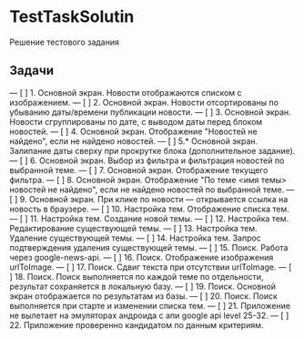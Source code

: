 # TestTaskSolutin

Решение тестового задания

## Задачи

— [ ] 1. Основной экран. Новости отображаются списком с изображением.
— [ ] 2. Основной экран. Новости отсортированы по убыванию даты/времени публикации новости.
— [ ] 3. Основной экран. Новости сгруппированы по дате, с выводом даты перед блоком новостей.
— [ ] 4. Основной экран. Отображение "Новостей не найдено", если не найдено новостей.
— [ ] 5.* Основной экран. Залипание даты сверху при прокрутке блока (дополнительное задание).
— [ ] 6. Основной экран. Выбор из фильтра и фильтрация новостей по выбранной теме.
— [ ] 7. Основной экран. Отображение текущего фильтра.
— [ ] 8. Основной экран. Отображение "По теме <имя темы> новостей не найдено", если не найдено новостей по выбранной теме.
— [ ] 9. Основной экран. При клике по новости — открывается ссылка на новость в браузере.
— [ ] 10. Настройка тем. Отображение списка тем.
— [ ] 11. Настройка тем. Создание новой темы.
— [ ] 12. Настройка тем. Редактирование существующей темы.
— [ ] 13. Настройка тем. Удаление существующей темы.
— [ ] 14. Настройка тем. Запрос подтверждения удаления существующей темы.
— [ ] 15. Поиск. Работа через google-news-api.
— [ ] 16. Поиск. Отображение изображения urlToImage.
— [ ] 17. Поиск. Сдвиг текста при отсутствии  urlToImage.
— [ ] 18. Поиск.  Поиск выполняется по каждой теме по отдельности, результат сохраняется в локальную базу.
— [ ] 19. Поиск. Основной экран отображается по результатам из базы.
— [ ] 20. Поиск. Поиск выполняется при старте и изменении списка тем.
— [ ] 21. Приложение не вылетает на эмуляторах андроида с апи google api level 25-32.
— [ ] 22. Приложение проверенно кандидатом по данным критериям.




